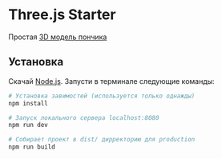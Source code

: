 # Three.js Starter
Простая [3D модель пончика](https://nikolaykv.github.io/threejs-donut-3d-model/) 

## Установка
Скачай [Node.js](https://nodejs.org/en/download/).
Запусти в терминале следующие команды:

``` bash
# Установка завимостей (используется только однажды)
npm install

# Запуск локального сервера localhost:8080
npm run dev

# Собирает проект в dist/ дирректорию для production
npm run build
```

